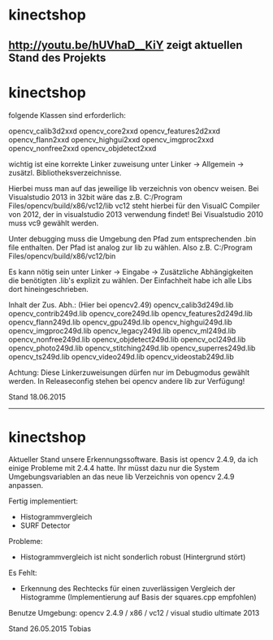 # kinectshop

http://youtu.be/hUVhaD__KiY zeigt aktuellen Stand des Projekts
-----------------------------------------------------------------------------------------------------
# kinectshop 

folgende Klassen sind erforderlich:

opencv_calib3d2xxd
opencv_core2xxd
opencv_features2d2xxd
opencv_flann2xxd
opencv_highgui2xxd
opencv_imgproc2xxd
opencv_nonfree2xxd
opencv_objdetect2xxd

wichtig ist eine korrekte Linker zuweisung unter Linker -> Allgemein -> zusätzl. Bibliotheksverzeichnisse.

Hierbei muss man auf das jeweilige lib verzeichnis von obencv weisen. 
Bei Visualstudio 2013 in 32bit wäre das z.B. C:/Program Files/opencv/build/x86/vc12/lib
vc12 steht hierbei für den VisualC Compiler von 2012, der in visualstudio 2013 verwendung findet!
Bei Visualstudio 2010 muss vc9 gewählt werden.

Unter debugging muss die Umgebung den Pfad zum entsprechenden .bin file enthalten.
Der Pfad ist analog zur lib zu wählen. Also z.B. C:/Program Files/opencv/build/x86/vc12/bin

Es kann nötig sein unter Linker -> Eingabe -> Zusätzliche Abhängigkeiten die benötigten .lib's explizit zu wählen.
Der Einfachheit habe ich alle Libs dort hineingeschrieben.

Inhalt der Zus. Abh.:  (Hier bei opencv2.49)
opencv_calib3d249d.lib
opencv_contrib249d.lib
opencv_core249d.lib
opencv_features2d249d.lib
opencv_flann249d.lib
opencv_gpu249d.lib
opencv_highgui249d.lib
opencv_imgproc249d.lib
opencv_legacy249d.lib
opencv_ml249d.lib
opencv_nonfree249d.lib
opencv_objdetect249d.lib
opencv_ocl249d.lib
opencv_photo249d.lib
opencv_stitching249d.lib
opencv_superres249d.lib
opencv_ts249d.lib
opencv_video249d.lib
opencv_videostab249d.lib

Achtung: Diese Linkerzuweisungen dürfen nur im Debugmodus gewählt werden.
In Releaseconfig stehen bei opencv andere lib zur Verfügung!

Stand 18.06.2015

-----------------------------------------------------------------------------------------------------
# kinectshop

Aktueller Stand unsere Erkennungssoftware. 
Basis ist opencv 2.4.9, da ich einige Probleme mit 2.4.4 hatte. 
Ihr müsst dazu nur die System Umgebungsvariablen an das neue lib Verzeichnis von opencv 2.4.9 anpassen.

Fertig implementiert:

+ Histogrammvergleich
+ SURF Detector

Probleme:
- Histogrammvergleich ist nicht sonderlich robust (Hintergrund stört)

Es Fehlt:
- Erkennung des Rechtecks für einen zuverlässigen Vergleich der Histogramme
  (Implementierung auf Basis der squares.cpp empfohlen)


Benutze Umgebung:
opencv 2.4.9 / x86 / vc12
 / visual studio ultimate 2013


Stand 26.05.2015 Tobias
